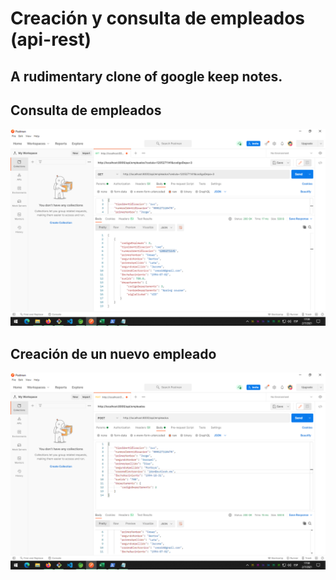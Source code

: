 # **Creación y consulta de empleados (api-rest)**

## A rudimentary clone of google keep notes.

## **Consulta de empleados**

![get employees](docs/1.png)

## **Creación de un nuevo empleado**

![post employee](docs/2.png)